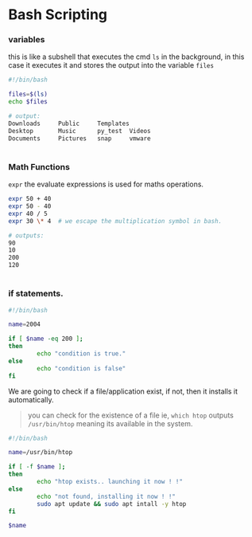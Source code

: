 # Bash Scripting 

### variables
this is like a subshell that executes the cmd ```ls``` in the background, in this case it executes it and stores the output into the variable ```files```
```bash
#!/bin/bash

files=$(ls)
echo $files

# output:
Downloads     Public     Templates
Desktop       Music      py_test  Videos
Documents     Pictures   snap     vmware
```
#
### Math Functions
```expr``` the evaluate expressions is used for maths operations.
```bash
expr 50 + 40
expr 50 - 40
expr 40 / 5
expr 30 \* 4  # we escape the multiplication symbol in bash.

# outputs:
90
10
200
120
```

#
### if statements.
```bash
#!/bin/bash

name=2004  

if [ $name -eq 200 ];
then
        echo "condition is true."
else
        echo "condition is false"
fi
```
We are going to check if a file/application exist, if not, then it installs it automatically.
> you can check for the existence of a file ie, ```which htop``` outputs ```/usr/bin/htop``` meaning its available in the system.

```bash
#!/bin/bash

name=/usr/bin/htop              

if [ -f $name ];
then
        echo "htop exists.. launching it now ! !"
else
        echo "not found, installing it now ! !"
        sudo apt update && sudo apt intall -y htop
fi

$name
```